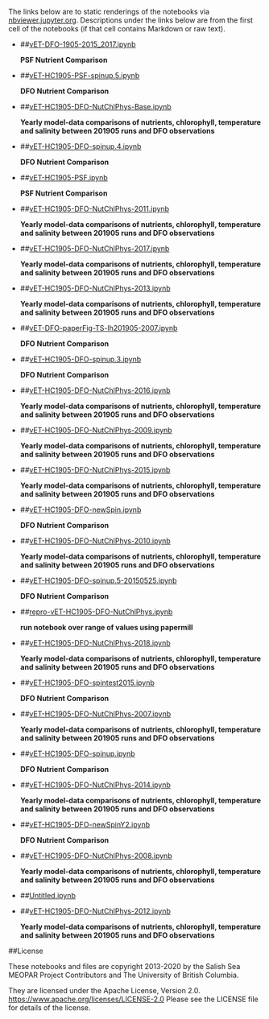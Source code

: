 The links below are to static renderings of the notebooks via
[nbviewer.jupyter.org](https://nbviewer.jupyter.org/).
Descriptions under the links below are from the first cell of the notebooks
(if that cell contains Markdown or raw text).

* ##[vET-DFO-1905-2015_2017.ipynb](https://nbviewer.jupyter.org/github/SalishSeaCast/analysis-elise-2/blob/master/notebooks/bioTuning/HC1905-varvar/vET-DFO-1905-2015_2017.ipynb)  
    
    **PSF Nutrient Comparison**  

* ##[vET-HC1905-PSF-spinup.5.ipynb](https://nbviewer.jupyter.org/github/SalishSeaCast/analysis-elise-2/blob/master/notebooks/bioTuning/HC1905-varvar/vET-HC1905-PSF-spinup.5.ipynb)  
    
    **DFO Nutrient Comparison**  

* ##[vET-HC1905-DFO-NutChlPhys-Base.ipynb](https://nbviewer.jupyter.org/github/SalishSeaCast/analysis-elise-2/blob/master/notebooks/bioTuning/HC1905-varvar/vET-HC1905-DFO-NutChlPhys-Base.ipynb)  
    
    **Yearly model-data comparisons of nutrients, chlorophyll, temperature and salinity between 201905 runs and DFO observations**  

* ##[vET-HC1905-DFO-spinup.4.ipynb](https://nbviewer.jupyter.org/github/SalishSeaCast/analysis-elise-2/blob/master/notebooks/bioTuning/HC1905-varvar/vET-HC1905-DFO-spinup.4.ipynb)  
    
    **DFO Nutrient Comparison**  

* ##[vET-HC1905-PSF.ipynb](https://nbviewer.jupyter.org/github/SalishSeaCast/analysis-elise-2/blob/master/notebooks/bioTuning/HC1905-varvar/vET-HC1905-PSF.ipynb)  
    
    **PSF Nutrient Comparison**  

* ##[vET-HC1905-DFO-NutChlPhys-2011.ipynb](https://nbviewer.jupyter.org/github/SalishSeaCast/analysis-elise-2/blob/master/notebooks/bioTuning/HC1905-varvar/vET-HC1905-DFO-NutChlPhys-2011.ipynb)  
    
    **Yearly model-data comparisons of nutrients, chlorophyll, temperature and salinity between 201905 runs and DFO observations**  

* ##[vET-HC1905-DFO-NutChlPhys-2017.ipynb](https://nbviewer.jupyter.org/github/SalishSeaCast/analysis-elise-2/blob/master/notebooks/bioTuning/HC1905-varvar/vET-HC1905-DFO-NutChlPhys-2017.ipynb)  
    
    **Yearly model-data comparisons of nutrients, chlorophyll, temperature and salinity between 201905 runs and DFO observations**  

* ##[vET-HC1905-DFO-NutChlPhys-2013.ipynb](https://nbviewer.jupyter.org/github/SalishSeaCast/analysis-elise-2/blob/master/notebooks/bioTuning/HC1905-varvar/vET-HC1905-DFO-NutChlPhys-2013.ipynb)  
    
    **Yearly model-data comparisons of nutrients, chlorophyll, temperature and salinity between 201905 runs and DFO observations**  

* ##[vET-DFO-paperFig-TS-lh201905-2007.ipynb](https://nbviewer.jupyter.org/github/SalishSeaCast/analysis-elise-2/blob/master/notebooks/bioTuning/HC1905-varvar/vET-DFO-paperFig-TS-lh201905-2007.ipynb)  
    
    **DFO Nutrient Comparison**  

* ##[vET-HC1905-DFO-spinup.3.ipynb](https://nbviewer.jupyter.org/github/SalishSeaCast/analysis-elise-2/blob/master/notebooks/bioTuning/HC1905-varvar/vET-HC1905-DFO-spinup.3.ipynb)  
    
    **DFO Nutrient Comparison**  

* ##[vET-HC1905-DFO-NutChlPhys-2016.ipynb](https://nbviewer.jupyter.org/github/SalishSeaCast/analysis-elise-2/blob/master/notebooks/bioTuning/HC1905-varvar/vET-HC1905-DFO-NutChlPhys-2016.ipynb)  
    
    **Yearly model-data comparisons of nutrients, chlorophyll, temperature and salinity between 201905 runs and DFO observations**  

* ##[vET-HC1905-DFO-NutChlPhys-2009.ipynb](https://nbviewer.jupyter.org/github/SalishSeaCast/analysis-elise-2/blob/master/notebooks/bioTuning/HC1905-varvar/vET-HC1905-DFO-NutChlPhys-2009.ipynb)  
    
    **Yearly model-data comparisons of nutrients, chlorophyll, temperature and salinity between 201905 runs and DFO observations**  

* ##[vET-HC1905-DFO-NutChlPhys-2015.ipynb](https://nbviewer.jupyter.org/github/SalishSeaCast/analysis-elise-2/blob/master/notebooks/bioTuning/HC1905-varvar/vET-HC1905-DFO-NutChlPhys-2015.ipynb)  
    
    **Yearly model-data comparisons of nutrients, chlorophyll, temperature and salinity between 201905 runs and DFO observations**  

* ##[vET-HC1905-DFO-newSpin.ipynb](https://nbviewer.jupyter.org/github/SalishSeaCast/analysis-elise-2/blob/master/notebooks/bioTuning/HC1905-varvar/vET-HC1905-DFO-newSpin.ipynb)  
    
    **DFO Nutrient Comparison**  

* ##[vET-HC1905-DFO-NutChlPhys-2010.ipynb](https://nbviewer.jupyter.org/github/SalishSeaCast/analysis-elise-2/blob/master/notebooks/bioTuning/HC1905-varvar/vET-HC1905-DFO-NutChlPhys-2010.ipynb)  
    
    **Yearly model-data comparisons of nutrients, chlorophyll, temperature and salinity between 201905 runs and DFO observations**  

* ##[vET-HC1905-DFO-spinup.5-20150525.ipynb](https://nbviewer.jupyter.org/github/SalishSeaCast/analysis-elise-2/blob/master/notebooks/bioTuning/HC1905-varvar/vET-HC1905-DFO-spinup.5-20150525.ipynb)  
    
    **DFO Nutrient Comparison**  

* ##[repro-vET-HC1905-DFO-NutChlPhys.ipynb](https://nbviewer.jupyter.org/github/SalishSeaCast/analysis-elise-2/blob/master/notebooks/bioTuning/HC1905-varvar/repro-vET-HC1905-DFO-NutChlPhys.ipynb)  
    
    **run notebook over range of values using papermill**  

* ##[vET-HC1905-DFO-NutChlPhys-2018.ipynb](https://nbviewer.jupyter.org/github/SalishSeaCast/analysis-elise-2/blob/master/notebooks/bioTuning/HC1905-varvar/vET-HC1905-DFO-NutChlPhys-2018.ipynb)  
    
    **Yearly model-data comparisons of nutrients, chlorophyll, temperature and salinity between 201905 runs and DFO observations**  

* ##[vET-HC1905-DFO-spintest2015.ipynb](https://nbviewer.jupyter.org/github/SalishSeaCast/analysis-elise-2/blob/master/notebooks/bioTuning/HC1905-varvar/vET-HC1905-DFO-spintest2015.ipynb)  
    
    **DFO Nutrient Comparison**  

* ##[vET-HC1905-DFO-NutChlPhys-2007.ipynb](https://nbviewer.jupyter.org/github/SalishSeaCast/analysis-elise-2/blob/master/notebooks/bioTuning/HC1905-varvar/vET-HC1905-DFO-NutChlPhys-2007.ipynb)  
    
    **Yearly model-data comparisons of nutrients, chlorophyll, temperature and salinity between 201905 runs and DFO observations**  

* ##[vET-HC1905-DFO-spinup.ipynb](https://nbviewer.jupyter.org/github/SalishSeaCast/analysis-elise-2/blob/master/notebooks/bioTuning/HC1905-varvar/vET-HC1905-DFO-spinup.ipynb)  
    
    **DFO Nutrient Comparison**  

* ##[vET-HC1905-DFO-NutChlPhys-2014.ipynb](https://nbviewer.jupyter.org/github/SalishSeaCast/analysis-elise-2/blob/master/notebooks/bioTuning/HC1905-varvar/vET-HC1905-DFO-NutChlPhys-2014.ipynb)  
    
    **Yearly model-data comparisons of nutrients, chlorophyll, temperature and salinity between 201905 runs and DFO observations**  

* ##[vET-HC1905-DFO-newSpinY2.ipynb](https://nbviewer.jupyter.org/github/SalishSeaCast/analysis-elise-2/blob/master/notebooks/bioTuning/HC1905-varvar/vET-HC1905-DFO-newSpinY2.ipynb)  
    
    **DFO Nutrient Comparison**  

* ##[vET-HC1905-DFO-NutChlPhys-2008.ipynb](https://nbviewer.jupyter.org/github/SalishSeaCast/analysis-elise-2/blob/master/notebooks/bioTuning/HC1905-varvar/vET-HC1905-DFO-NutChlPhys-2008.ipynb)  
    
    **Yearly model-data comparisons of nutrients, chlorophyll, temperature and salinity between 201905 runs and DFO observations**  

* ##[Untitled.ipynb](https://nbviewer.jupyter.org/github/SalishSeaCast/analysis-elise-2/blob/master/notebooks/bioTuning/HC1905-varvar/Untitled.ipynb)  
    
* ##[vET-HC1905-DFO-NutChlPhys-2012.ipynb](https://nbviewer.jupyter.org/github/SalishSeaCast/analysis-elise-2/blob/master/notebooks/bioTuning/HC1905-varvar/vET-HC1905-DFO-NutChlPhys-2012.ipynb)  
    
    **Yearly model-data comparisons of nutrients, chlorophyll, temperature and salinity between 201905 runs and DFO observations**  


##License

These notebooks and files are copyright 2013-2020
by the Salish Sea MEOPAR Project Contributors
and The University of British Columbia.

They are licensed under the Apache License, Version 2.0.
https://www.apache.org/licenses/LICENSE-2.0
Please see the LICENSE file for details of the license.
